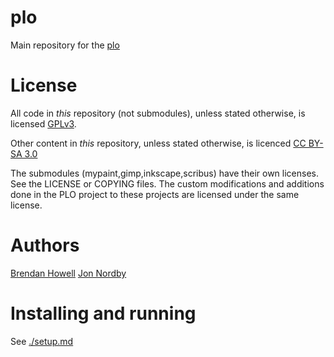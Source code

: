 plo
===

Main repository for the [plo](http://www.piksel.no/pulse/plo "Piksels &amp; Lines Orchestra")

License
==========
All code in _this_ repository (not submodules), unless stated otherwise, is licensed
[GPLv3](http://www.gnu.org/licenses/gpl-3.0.txt "GNU General Public License, version 3").

Other content in _this_ repository, unless stated otherwise, is licenced
[CC BY-SA 3.0](http://creativecommons.org/licenses/by-sa/3.0/ "Creative Commons Attribution-ShareAlike")

The submodules (mypaint,gimp,inkscape,scribus) have their own licenses. See the LICENSE or COPYING files.
The custom modifications and additions done in the PLO project to these projects are licensed under the same license.

Authors
=========
[Brendan Howell](http://www.wintermute.org/brendan/)
[Jon Nordby](http://www.jonnor.com)

Installing and running
=======================
See [./setup.md](./setup.md)
